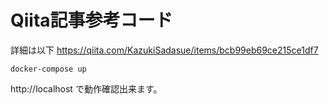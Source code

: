 # Qiita記事参考コード
詳細は以下
https://qiita.com/KazukiSadasue/items/bcb99eb69ce215ce1df7

```
docker-compose up
```

http://localhost で動作確認出来ます。

